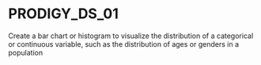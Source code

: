 # PRODIGY_DS_01

Create a bar chart or histogram to visualize the distribution of a categorical or continuous variable, such as the distribution of ages or genders in a population
